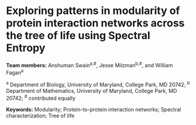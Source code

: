 # Exploring patterns in modularity of protein interaction networks across the tree of life using Spectral Entropy #
**Team members:** Anshuman Swain<sup>a,#</sup>, Jesse Milzman<sup>b,#</sup>, and William Fagan<sup>a</sup>

<sup>a</sup> Department of Biology, University of Maryland, College Park, MD 20742;
<sup>b</sup> Department of Mathematics, University of Maryland, College Park, MD 20742;
<sup>#</sup> contributed equally


**Keywords:** Modularity; Protein-to-protein interaction networks; Spectral characterization; Tree of life


